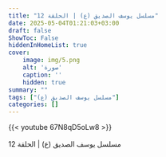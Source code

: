 ```yaml
---
title: "مسلسل يوسف الصديق (ع) | الحلقة 12"
date: 2025-05-04T01:21:03+03:00
draft: false
ShowToc: False
hiddenInHomeList: true
cover:
    image: img/5.png
    alt: 'صورة'
    caption: ''
    hidden: true
summary: ""
tags: ["مسلسل يوسف الصديق (ع)"]
categories: []
---
```


{{< youtube 67N8qD5oLw8 >}}  
 <br>
مسلسل يوسف الصديق (ع) | الحلقة 12